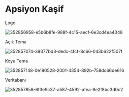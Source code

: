 # Apsiyon Kaşif

Logo

![352856958-e5b6b8fe-988f-4c15-aecf-6e3cd4ea4348](https://github.com/user-attachments/assets/9e841447-dd4a-4e90-8f00-b810e30baddf)

Açık Tema

![352857074-39377bd3-dedc-4fcf-8c66-043b622f507f](https://github.com/user-attachments/assets/e16dddd3-07e9-4d6a-a85c-868dbc34de1d)

Koyu Tema

![352857148-0e190528-2001-4354-892b-758dc66de616](https://github.com/user-attachments/assets/eda9a719-b4ee-4cfa-9280-2758a813410d)

Veritabanı

![352857858-6f3e9c37-a587-4592-afea-9e2f8bc3d0c2](https://github.com/user-attachments/assets/da3132b0-b062-43a5-80fa-808a71202f19)
